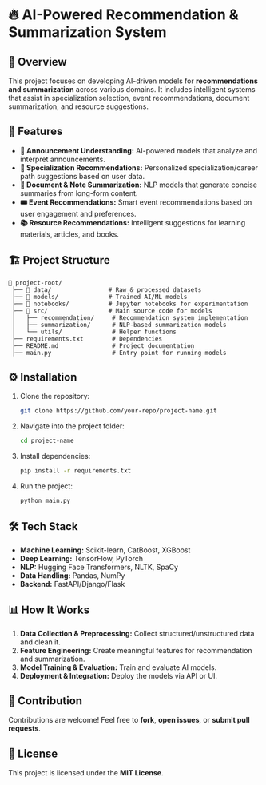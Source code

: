# 🔥 AI-Powered Recommendation & Summarization System  

## 📌 Overview  
This project focuses on developing AI-driven models for **recommendations and summarization** across various domains. It includes intelligent systems that assist in specialization selection, event recommendations, document summarization, and resource suggestions.  

## 🚀 Features  
- **📢 Announcement Understanding:** AI-powered models that analyze and interpret announcements.  
- **🎯 Specialization Recommendations:** Personalized specialization/career path suggestions based on user data.  
- **📄 Document & Note Summarization:** NLP models that generate concise summaries from long-form content.  
- **🎟️ Event Recommendations:** Smart event recommendations based on user engagement and preferences.  
- **📚 Resource Recommendations:** Intelligent suggestions for learning materials, articles, and books.  

## 🏗️ Project Structure  
```
📂 project-root/
 ├── 📁 data/                # Raw & processed datasets
 ├── 📁 models/              # Trained AI/ML models
 ├── 📁 notebooks/           # Jupyter notebooks for experimentation
 ├── 📁 src/                 # Main source code for models
 │   ├── recommendation/     # Recommendation system implementation
 │   ├── summarization/      # NLP-based summarization models
 │   └── utils/              # Helper functions
 ├── requirements.txt        # Dependencies
 ├── README.md               # Project documentation
 ├── main.py                 # Entry point for running models
```

## ⚙️ Installation  
1. Clone the repository:  
   ```sh
   git clone https://github.com/your-repo/project-name.git
   ```
2. Navigate into the project folder:  
   ```sh
   cd project-name
   ```
3. Install dependencies:  
   ```sh
   pip install -r requirements.txt
   ```
4. Run the project:  
   ```sh
   python main.py
   ```

## 🛠️ Tech Stack  
- **Machine Learning:** Scikit-learn, CatBoost, XGBoost  
- **Deep Learning:** TensorFlow, PyTorch  
- **NLP:** Hugging Face Transformers, NLTK, SpaCy  
- **Data Handling:** Pandas, NumPy  
- **Backend:** FastAPI/Django/Flask  

## 📊 How It Works  
1. **Data Collection & Preprocessing:** Collect structured/unstructured data and clean it.  
2. **Feature Engineering:** Create meaningful features for recommendation and summarization.  
3. **Model Training & Evaluation:** Train and evaluate AI models.  
4. **Deployment & Integration:** Deploy the models via API or UI.  

## 🤝 Contribution  
Contributions are welcome! Feel free to **fork**, **open issues**, or **submit pull requests**.  

## 📜 License  
This project is licensed under the **MIT License**. 